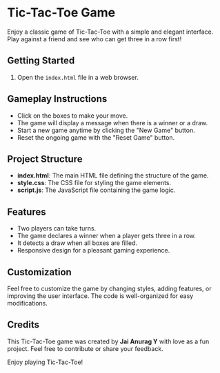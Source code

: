 # Tic-Tac-Toe Game

Enjoy a classic game of Tic-Tac-Toe with a simple and elegant interface. Play against a friend and see who can get three in a row first!

## Getting Started

1. Open the `index.html` file in a web browser.

## Gameplay Instructions

- Click on the boxes to make your move.
- The game will display a message when there is a winner or a draw.
- Start a new game anytime by clicking the "New Game" button.
- Reset the ongoing game with the "Reset Game" button.

## Project Structure

- **index.html**: The main HTML file defining the structure of the game.
- **style.css**: The CSS file for styling the game elements.
- **script.js**: The JavaScript file containing the game logic.

## Features

- Two players can take turns.
- The game declares a winner when a player gets three in a row.
- It detects a draw when all boxes are filled.
- Responsive design for a pleasant gaming experience.

## Customization

Feel free to customize the game by changing styles, adding features, or improving the user interface. The code is well-organized for easy modifications.

## Credits

This Tic-Tac-Toe game was created by **Jai Anurag Y** with love as a fun project. Feel free to contribute or share your feedback.

Enjoy playing Tic-Tac-Toe!
